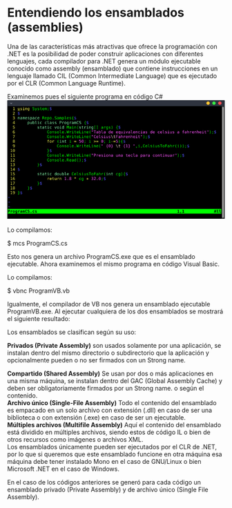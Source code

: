 # Entendiendo los ensamblados (assemblies)

Una de las características más atractivas que ofrece la programación con .NET es la posibilidad de poder construir aplicaciones con diferentes lenguajes, cada compilador para .NET genera un módulo ejecutable conocido como assembly (ensamblado) que contiene instrucciones en un lenguaje llamado CIL (Common Intermediate Language) que es ejecutado por el CLR (Common Language Runtime).

Examinemos pues el siguiente programa en código C#
<img src="image1.png"/>

Lo compilamos:

$ mcs ProgramCS.cs

Esto nos genera un archivo ProgramCS.exe que es el ensamblado ejecutable.
Ahora examinemos el mismo programa en código Visual Basic.

Lo compilamos:

$ vbnc ProgramVB.vb


Igualmente, el compilador de VB nos genera un ensamblado ejecutable ProgramVB.exe.
Al ejecutar cualquiera de los dos ensamblados se mostrará el siguiente resultado:

Los ensamblados se clasifican según su uso:

<b>Privados (Private Assembly)</b> son usados solamente por una aplicación, se instalan dentro del mismo directorio o subdirectorio que la aplicación y opcionalmente pueden o no ser firmados con un Strong name.

<b>Compartido (Shared Assembly)</b> Se usan por dos o más aplicaciones en una misma máquina, se instalan dentro del GAC (Global Assembly Cache) y deben ser obligatoriamente firmados por un Strong name.
o según el contenido.</br>
<b>Archivo único (Single-File Assembly)</b> Todo el contenido del ensamblado es empacado en un solo archivo con extensión (.dll) en caso de ser una biblioteca o con extensión (.exe) en caso de ser un ejecutable.</br>
<b>Múltiples archivos (Multifile Assembly)</b> Aquí el contenido del ensamblado está dividido en múltiples archivos, siendo estos de código IL o bien de otros recursos como imágenes o archivos XML.</br>
Los ensamblados únicamente pueden ser ejecutados por el CLR de .NET, por lo que si queremos que este ensamblado funcione en otra máquina esa máquina debe tener instalado Mono en el caso de GNU/Linux o bien Microsoft .NET en el caso de Windows.


En el caso de los códigos anteriores se generó para cada código un ensamblado privado (Private Assembly) y de archivo único (Single File Assembly).
